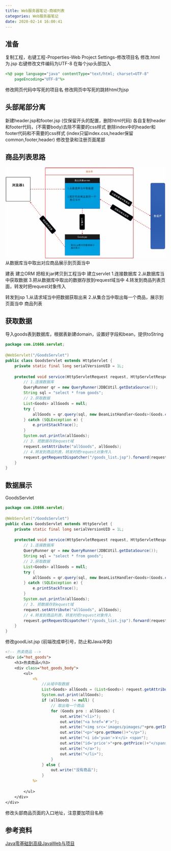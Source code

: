 ```yaml
---
title: Web服务器笔记-商城列表
categories: Web服务器笔记
date: 2020-02-14 16:00:41
---
```

## 准备
复制工程，右键工程-Properties-Web Project Settings-修改项目名
修改.html为.jsp 右键修改文件编码为UTF-8
在每个jsp头部加入
```jsp
<%@ page language="java" contentType="text/html; charset=UTF-8"
    pageEncoding="UTF-8"%>
```
修改网页代码中写死的项目名
修改网页中写死的跳转html为jsp

## 头部尾部分离
新建header.jsp和footer.jsp (仅保留开头的配置，删除html代码)
各自复制header和footer代码，(不需要body)去除不需要的css样式
删除index中的header和footer代码和不需要的css样式 (index只留index.css,header保留common,footer,header)
修改登录和注册页面尾部

## 商品列表思路
![思路](web-server-note-10/1.png)
从数据库当中取出对应商品展示到页面当中
		
建表
建立ORM
把相关jar拷贝到工程当中
建立servlet
1.连接数据库
2.从数据库当中获取数据
3.把从数据库中取出的数据存放到request域当中
4.转发到商品列表页面，转发时把request对象传入

转发到jsp
1.从请求域当中把数据获取出来
2.从集合当中取出每一个商品，展示到页面当中
商品列表
## 获取数据

导入goods表到数据库，根据表新建domain，设置好字段和bean，提供toString
```java
package com.it666.servlet;

@WebServlet("/GoodsServlet")
public class GoodsServlet extends HttpServlet {
	private static final long serialVersionUID = 1L;

	protected void service(HttpServletRequest request, HttpServletResponse response) throws ServletException, IOException {
		// 1.连接数据库
		QueryRunner qr = new QueryRunner(JDBCUtil.getDataSource());
		String sql = "select * from goods";
		// 2.获取数据
		List<Goods> allGoods = null;
		try {
			allGoods = qr.query(sql, new BeanListHandler<Goods>(Goods.class));
		} catch (SQLException e) {
			e.printStackTrace();
		}
		System.out.println(allGoods);
		// 3. 把数据存到equest域
		request.setAttribute("allGoods", allGoods);
		// 4.转发到商品列表，转发时把request对象传入
		request.getRequestDispatcher("/goods_list.jsp").forward(request, response);	
	}
}
```
## 数据展示
GoodsServlet
```java
package com.it666.servlet;

@WebServlet("/GoodsServlet")
public class GoodsServlet extends HttpServlet {
	private static final long serialVersionUID = 1L;

	protected void service(HttpServletRequest request, HttpServletResponse response) throws ServletException, IOException {
		// 1.连接数据库
		QueryRunner qr = new QueryRunner(JDBCUtil.getDataSource());
		String sql = "select * from goods";
		// 2.获取数据
		List<Goods> allGoods = null;
		try {
			allGoods = qr.query(sql, new BeanListHandler<Goods>(Goods.class));
		} catch (SQLException e) {
			e.printStackTrace();
		}
		System.out.println(allGoods);
		// 3. 把数据存到equest域
		request.setAttribute("allGoods", allGoods);
		// 4.转发到商品列表，转发时把request对象传入
		request.getRequestDispatcher("/goods_list.jsp").forward(request, response);	
	}
}
```
修改goodList.jsp
(前端改成单引号，防止和Java冲突)
```jsp
<!-- 热卖商品 -->
<div id="hot_goods">
    <h3>热卖商品</h3>
    <div class="hot_goods_body">
        <ul>
            <%
                //从域中取数据
                List<Goods> allGoods = (List<Goods>) request.getAttribute("allGoods");
                System.out.print(allGoods);
                if (allGoods != null) {
                    // 取出每一个商品
                    for (Goods pro : allGoods) {
                        out.write("<li>");
                        out.write("<a href='#'>");
                        out.write("<img src='images/pimages/"+pro.getImage()+"' alt=''>");
                        out.write("<p>"+pro.getName()+"</p>");
                        out.write("<i id='yuan'>￥</i> <span");
                        out.write("id='price'>"+pro.getPrice()+"</span>");
                        out.write("</a>");
                        out.write("</li>");
                    }
                } else {
                    out.write("没有商品");
                }
            %>

        </ul>
    </div>
</div>
```
修改头部商品页面的入口地址，注意要加项目名称

## 参考资料

[Java零基础到高级JavaWeb与项目](https://study.163.com/course/introduction/1005981003.htm)